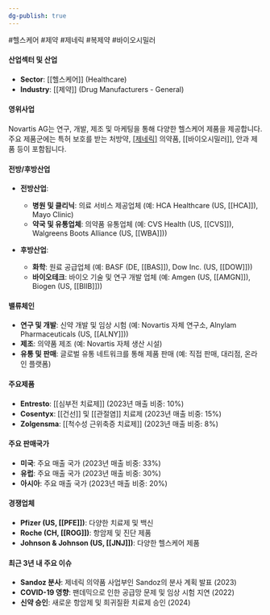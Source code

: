```yaml
---
dg-publish: true
---
```

#헬스케어 #제약 #제네릭 #복제약 #바이오시밀러 

#### 산업섹터 및 산업

- **Sector**: [[헬스케어]] (Healthcare)
- **Industry**: [[제약]] (Drug Manufacturers - General)

#### 영위사업

Novartis AG는 연구, 개발, 제조 및 마케팅을 통해 다양한 헬스케어 제품을 제공합니다. 주요 제품군에는 특허 보호를 받는 처방약, [[제네릭]]([[복제약]]) 의약품, [[바이오시밀러]], 안과 제품 등이 포함됩니다.

#### 전방/후방산업

- **전방산업**:
    - **병원 및 클리닉**: 의료 서비스 제공업체 (예: HCA Healthcare (US, [[HCA]]), Mayo Clinic)
    - **약국 및 유통업체**: 의약품 유통업체 (예: CVS Health (US, [[CVS]]), Walgreens Boots Alliance (US, [[WBA]]))
      
- **후방산업**:
    - **화학**: 원료 공급업체 (예: BASF (DE, [[BAS]]), Dow Inc. (US, [[DOW]]))
    - **바이오테크**: 바이오 기술 및 연구 개발 업체 (예: Amgen (US, [[AMGN]]), Biogen (US, [[BIIB]]))

#### 밸류체인

- **연구 및 개발**: 신약 개발 및 임상 시험 (예: Novartis 자체 연구소, Alnylam Pharmaceuticals (US, [[ALNY]]))
- **제조**: 의약품 제조 (예: Novartis 자체 생산 시설)
- **유통 및 판매**: 글로벌 유통 네트워크를 통해 제품 판매 (예: 직접 판매, 대리점, 온라인 플랫폼)

#### 주요제품

- **Entresto**: [[심부전 치료제]] (2023년 매출 비중: 10%)
- **Cosentyx**: [[건선]] 및 [[관절염]] 치료제 (2023년 매출 비중: 15%)
- **Zolgensma**: [[척수성 근위축증 치료제]] (2023년 매출 비중: 8%)

#### 주요 판매국가

- **미국**: 주요 매출 국가 (2023년 매출 비중: 33%)
- **유럽**: 주요 매출 국가 (2023년 매출 비중: 30%)
- **아시아**: 주요 매출 국가 (2023년 매출 비중: 20%)

#### 경쟁업체

- **Pfizer (US, [[PFE]])**: 다양한 치료제 및 백신
- **Roche (CH, [[ROG]])**: 항암제 및 진단 제품
- **Johnson & Johnson (US, [[JNJ]])**: 다양한 헬스케어 제품
  
#### 최근 3년 내 주요 이슈

- **Sandoz 분사**: 제네릭 의약품 사업부인 Sandoz의 분사 계획 발표 (2023)
- **COVID-19 영향**: 팬데믹으로 인한 공급망 문제 및 임상 시험 지연 (2022)
- **신약 승인**: 새로운 항암제 및 희귀질환 치료제 승인 (2024)